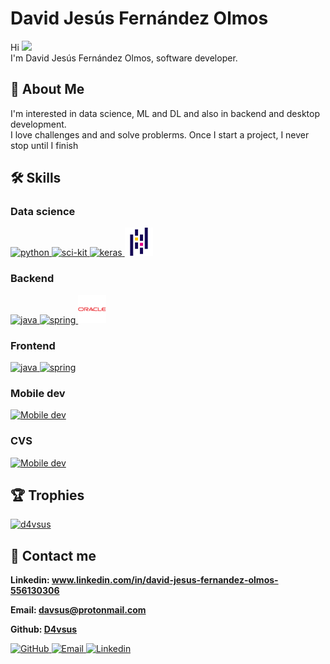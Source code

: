 # David Jesús Fernández Olmos

Hi ![](https://user-images.githubusercontent.com/18350557/176309783-0785949b-9127-417c-8b55-ab5a4333674e.gif)<br/>
I'm David Jesús Fernández Olmos, software developer.

## 🚀 About Me

I'm interested in data science, ML and DL and also in backend and desktop development.<br/>
I love challenges and and solve problerms. Once I start a project, I never stop until I finish

## 🛠 Skills

### Data science
<p>
  <a href="https://www.python.org/">
    <img src="https://skillicons.dev/icons?i=python" alt="python"/>
  </a>
  <a href="https://skillicons.dev">
    <img src="https://skillicons.dev/icons?i=sklearn"  alt="sci-kit"/>
  </a>
  <a href="https://keras.io/">
    <img src="https://raw.githubusercontent.com/valohai/ml-logos/refs/heads/master/keras.svg" width="45" alt="keras"/>
  </a>
    <a href="https://pandas.pydata.org/" target="_blank" rel="noreferrer">
    <img src="https://raw.githubusercontent.com/devicons/devicon/2ae2a900d2f041da66e950e4d48052658d850630/icons/pandas/pandas-original.svg" alt="pandas" width="45" height="45"/>
  </a>
</p>

### Backend
<p>
  <a href="https://www.java.com/en/">
    <img src="https://skillicons.dev/icons?i=java"  alt="java"/>
  </a>
  <a href="https://spring.io/">
    <img src="https://skillicons.dev/icons?i=spring"  alt="spring"/>
  </a>
  <a href="https://www.oracle.com/en/database/" target="_blank" rel="noreferrer"> 
    <img src="https://raw.githubusercontent.com/devicons/devicon/master/icons/oracle/oracle-original.svg" alt="oracle" width="45" height="45"/> 
  </a>
</p>

### Frontend
<p>
  <a href="https://developer.mozilla.org/es/docs/Web/HTML">
    <img src="https://skillicons.dev/icons?i=html"  alt="java"/>
  </a>
  <a href="https://developer.mozilla.org/es/docs/Web/CSS">
    <img src="https://skillicons.dev/icons?i=css"  alt="spring"/>
  </a>
</p>

### Mobile dev
[![Mobile dev](https://skillicons.dev/icons?i=androidstudio)](https://developer.android.com/studio?hl=en-419)

### CVS
[![Mobile dev](https://skillicons.dev/icons?i=git)](https://git-scm.com/)



## 🏆 Trophies
<p> <a href="https://github.com/ryo-ma/github-profile-trophy"><img src="https://github-profile-trophy.vercel.app/?username=d4vsus" alt="d4vsus" /></a> </p>

## 📱 Contact me 


<b>Linkedin: <a href="https://www.linkedin.com/in/david-jesus-fernandez-olmos-556130306/">www.linkedin.com/in/david-jesus-fernandez-olmos-556130306</a></b> <br/>

<b>Email: <a href="mailto:davsus@protonmail.com">davsus@protonmail.com</a></b><br/>

<b>Github: <a href="https://github.com/D4vsus">D4vsus</a></b>
<p>
  <a href="https://github.com/D4vsus">
    <img src="https://skillicons.dev/icons?i=github"  alt="GitHub"/>
  </a>
  <a href="mailto:davsus@protonmail.com">
    <img src="https://skillicons.dev/icons?i=gmail"  alt="Email"/>
  </a>
  <a href="https://www.linkedin.com/in/david-jesus-fernandez-olmos-556130306/">
    <img src="https://skillicons.dev/icons?i=linkedin"  alt="Linkedin"/>
  </a>
</p>

